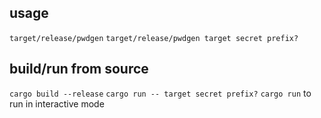 ## usage
`target/release/pwdgen`
`target/release/pwdgen target secret prefix?`

## build/run from source
`cargo build --release`
`cargo run -- target secret prefix?`
`cargo run` to run in interactive mode
